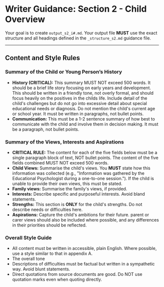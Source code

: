 # Writer Guidance: Section 2 - Child Overview

Your goal is to create `output_s2_i#.md`. Your output file **MUST** use the exact structure and all headings defined in the `_structure_s2.md` guidance file.

---

## Content and Style Rules

### Summary of the Child or Young Person’s History

*   **History (CRITICAL):** This summary MUST NOT exceed 500 words. It should be a brief life story focusing on early years and development. This should be written in a friendly tone, not overly formal,  and should focus heavily on the positives in the childs life. Include detail of the child's challenges but do not go into excessive detail about special educational needs or diagnosis. Do not mention the child's current age or school year. It must be written in paragraphs, not bullet points.
*   **Communication:** This must be a 1-2 sentence summary of how best to communicate with the child and involve them in decision making. It must be a paragraph, not bullet points.

### Summary of the Views, Interests and Aspirations

*   **CRITICAL RULE:** The content for each of the five fields below must be a single paragraph block of text, NOT bullet points. The content of the five fields combined MUST NOT exceed 500 words.
*   **Child Views:** Summarise the child's views. You **MUST** state how this information was collected (e.g., "Information was gathered by the Educational Psychologist during a one-to-one session."). If the child is unable to provide their own views, this must be stated.
*   **Family views:** Summarise the family's views, if provided.
*   **Interests:** Describe specific and purposeful interests. Avoid bland statements.
*   **Strengths:** This section is **ONLY** for the child's strengths. Do not describe needs or difficulties here.
*   **Aspirations:** Capture the child's ambitions for their future. parent or carer views should also be included where possible, and any differences in their priorities should be reflected.


### Overall Style Guide
*   All content must be written in accessible, plain English. Where possible, use a style similar to that in appendix A.
*   The overall tone
*   Descriptions of difficulties must be factual but written in a sympathetic way. Avoid blunt statements.
*   Direct quotations from source documents are good. Do NOT use quotation marks even when quoting directly.


